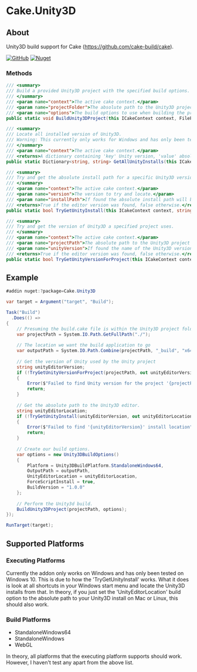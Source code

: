 # Cake.Unity3D

## About

Unity3D build support for Cake (https://github.com/cake-build/cake).

[![GitHub](https://img.shields.io/github/license/samoatesgames/Cake.Unity3D.svg?style=flat-square)](https://github.com/samoatesgames/Cake.Unity3D/blob/master/LICENSE)
[![Nuget](https://img.shields.io/nuget/dt/Cake.Unity3D.svg?label=Nuget&style=flat-square)](https://www.nuget.org/packages/Cake.Unity3D/)

### Methods

```csharp
/// <summary>
/// Build a provided Unity3D project with the specified build options.
/// </summary>
/// <param name="context">The active cake context.</param>
/// <param name="projectFolder">The absolute path to the Unity3D project to build.</param>
/// <param name="options">The build options to use when building the project.</param>
public static void BuildUnity3DProject(this ICakeContext context, FilePath projectFolder, Unity3DBuildOptions options)
```

```csharp
/// <summary>
/// Locate all installed version of Unity3D.
/// Warning: This currently only works for Windows and has only been tested on Windows 10.
/// </summary>
/// <param name="context">The active cake context.</param>
/// <returns>A dictionary containing 'key' Unity version, 'value' absolute install path</returns>
public static Dictionary<string, string> GetAllUnityInstalls(this ICakeContext context)
```

```csharp
/// <summary>
/// Try and get the absolute install path for a specific Unity3D version.
/// </summary>
/// <param name="context">The active cake context.</param>
/// <param name="version">The version to try and locate.</param>
/// <param name="installPath">If found the absolute install path will be written to this out variable</param>
/// <returns>True if the editor version was found, false otherwise.</returns>
public static bool TryGetUnityInstall(this ICakeContext context, string version, out string installPath)
```

```csharp
/// <summary>
/// Try and get the version of Unity3D a specified project uses.
/// </summary>
/// <param name="context">The active cake context.</param>
/// <param name="projectPath">The absolute path to the Unity3D project we want to get the Unity3D version for.</param>
/// <param name="unityVersion">If found the name of the Unity3D version used for the project.</param>
/// <returns>True if the editor version was found, false otherwise.</returns>
public static bool TryGetUnityVersionForProject(this ICakeContext context, string projectPath, out string unityVersion)
```

## Example

```csharp
#addin nuget:?package=Cake.Unity3D

var target = Argument("target", "Build");

Task("Build")
  .Does(() =>
{
	// Presuming the build.cake file is within the Unity3D project folder.
	var projectPath = System.IO.Path.GetFullPath("./");
	
	// The location we want the build application to go
	var outputPath = System.IO.Path.Combine(projectPath, "_build", "x64", "example.exe");
	
	// Get the version of Unity used by the Unity project
	string unityEditorVersion;
	if (!TryGetUnityVersionForProject(projectPath, out unityEditorVersion))
	{
		Error($"Failed to find Unity version for the project '{projectPath}'");
		return;
	}
	
	// Get the absolute path to the Unity3D editor.
	string unityEditorLocation;
	if (!TryGetUnityInstall(unityEditorVersion, out unityEditorLocation)) 
	{
		Error($"Failed to find '{unityEditorVersion}' install location");
		return;
	}
	
	// Create our build options.
	var options = new Unity3DBuildOptions()
	{
		Platform = Unity3DBuildPlatform.StandaloneWindows64,
		OutputPath = outputPath,
		UnityEditorLocation = unityEditorLocation,
		ForceScriptInstall = true,
		BuildVersion = "1.0.0"
	};
	
	// Perform the Unity3d build.
	BuildUnity3DProject(projectPath, options);
});

RunTarget(target);
```

## Supported Platforms

### Executing Platforms

Currently the addon only works on Windows and has only been tested on Windows 10.
This is due to how the 'TryGetUnityInstall' works. What it does is look at all shortcuts in your Windows start menu and locate
the Unity3D installs from that. In theory, if you just set the 'UnityEditorLocation' build option to the absolute path to
your Unity3D install on Mac or Linux, this should also work.

### Build Platforms

* StandaloneWindows64
* StandaloneWindows
* WebGL

In theory, all platforms that the executing platform supports should work. However, I haven't test any apart from the above list.
